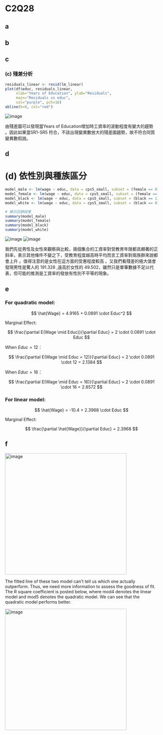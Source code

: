 # C2Q28
## a
## b
## c
### (c) 殘差分析

```r
residuals_linear <- resid(lm_linear)
plot(df$educ, residuals_linear,
     xlab="Years of Education", ylab="Residuals",
     main="Residuals vs educ",
     col="purple", pch=16)
abline(h=0, col="red")

```

![image](https://github.com/user-attachments/assets/ee4f5d32-b17d-4cd1-b8d4-b2c301394404)

由殘差圖可以發現當Years of Education增加時工資率的波動程度有變大的趨勢 。因此如果當SR1-SR5 符合，不該出現變異數放大的殘差圖趨勢，故不符合同質變異數假說。

## d
# (d) 依性別與種族區分

```r
model_male <- lm(wage ~ educ, data = cps5_small, subset = (female == 0)) 
model_female <- lm(wage ~ educ, data = cps5_small, subset = (female == 1)) 
model_black <- lm(wage ~ educ, data = cps5_small, subset = (black == 1)) 
model_white <- lm(wage ~ educ, data = cps5_small, subset = (black == 0)) 

# 顯示回歸結果 
summary(model_male) 
summary(model_female) 
summary(model_black) 
summary(model_white)

```
![image](https://github.com/user-attachments/assets/8beacecb-67e3-4eba-8ca2-3fcbeb9d4f73)
![image](https://github.com/user-attachments/assets/306d4996-3da2-4a64-b9c1-5ae26d76d873)

我們先從男性及女性來觀察與比較，兩個集合的工資率對受教育年限都具顯著的正斜率，表示其他條件不變之下，受教育程度越高時平均而言工資率對兩族群來說都會上升 。值得注意的是女性在這方面的受惠程度較高 。又我們看殘差的極大值會發現男性是驚人的 191.328 ,遠高於女性的 49.502，雖然只是單筆數據不足以代表，但可能的推測是工資率的發放有性別不平等的現象。


## e
### For quadratic model:

$$
\hat{Wage} = 4.9165 + 0.0891 \cdot Educ^2
$$

Marginal Effect:

$$
\frac{\partial E(Wage \mid Educ)}{\partial Educ} = 2 \cdot 0.0891 \cdot Educ
$$

When $Educ = 12$：

$$
\frac{\partial E(Wage \mid Educ = 12)}{\partial Educ} = 2 \cdot 0.0891 \cdot 12 = 2.1384
$$

When $Educ = 16$：

$$
\frac{\partial E(Wage \mid Educ = 16)}{\partial Educ} = 2 \cdot 0.0891 \cdot 16 = 2.8572
$$

### For linear model:

$$
\hat{Wage} = -10.4 + 2.3968 \cdot Educ
$$

Marginal Effect:

$$
\frac{\partial \hat{Wage}}{\partial Educ} = 2.3968
$$

## f

<img src="https://github.com/user-attachments/assets/192f6c11-16cf-4ab8-a832-284e5b46aba6" alt="image" width="400">

The fitted line of these two model can't tell us which one actually outperform.  Thus, we need more information to assess the goodness of fit. 
The R square coefficient is posted below, where mod4 denotes the linear model and mod5 denotes the quadratic model.
We can see that the quadratic model performs better.

<img src="https://github.com/user-attachments/assets/f0ca95ed-4e24-4802-9860-9edca584589e" alt="image" width="400">


